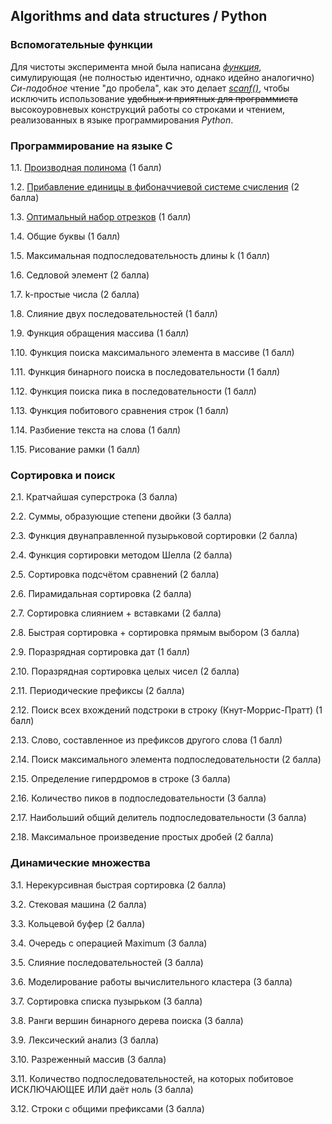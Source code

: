 ## Algorithms and data structures / Python

### Вспомогательные функции
Для чистоты эксперимента мной была написана [_функция_](./read_to_space.py), симулирующая (не полностью идентично, однако идейно аналогично) _Си-подобное_ чтение "до пробела", как это делает [_scanf()_](https://cpp.com.ru/shildt_spr_po_c/08/0805.html), чтобы исключить использование ~~удобных и приятных для программиста~~ высокоуровневых конструкций работы со строками и чтением, реализованных в языке программирования _Python_.

### Программирование на языке C
1.1. [Производная полинома](./pdevire.py) (1 балл)

1.2. [Прибавление единицы в фибоначчиевой системе счисления](./fibinc.py) (2 балла)

1.3. [Оптимальный набор отрезков](./rangeset.py) (1 балл)

1.4. Общие буквы (1 балл)

1.5. Максимальная подпоследовательность длины k (1 балл)

1.6. Седловой элемент (2 балла)

1.7. k-простые числа (2 балла)

1.8. Слияние двух последовательностей (1 балл)

1.9. Функция обращения массива (1 балл)

1.10. Функция поиска максимального элемента в массиве (1 балл)

1.11. Функция бинарного поиска в последовательности (1 балл)

1.12. Функция поиска пика в последовательности (1 балл)

1.13. Функция побитового сравнения строк (1 балл)

1.14. Разбиение текста на слова (1 балл)

1.15. Рисование рамки (1 балл)
 
### Сортировка и поиск
2.1. Кратчайшая суперстрока (3 балла)

2.2. Суммы, образующие степени двойки (3 балла)

2.3. Функция двунаправленной пузырьковой сортировки (2 балла)

2.4. Функция сортировки методом Шелла (2 балла)

2.5. Сортировка подсчётом сравнений (2 балла)

2.6. Пирамидальная сортировка (2 балла)

2.7. Сортировка слиянием + вставками (2 балла)

2.8. Быстрая сортировка + сортировка прямым выбором (3 балла)

2.9. Поразрядная сортировка дат (1 балл)

2.10. Поразрядная сортировка целых чисел (2 балла)

2.11. Периодические префиксы (2 балла)

2.12. Поиск всех вхождений подстроки в строку (Кнут-Моррис-Пратт) (1 балл)

2.13. Слово, составленное из префиксов другого слова (1 балл)

2.14. Поиск максимального элемента подпоследовательности (2 балла)

2.15. Определение гипердромов в строке (3 балла)

2.16. Количество пиков в подпоследовательности (3 балла)

2.17. Наибольший общий делитель подпоследовательности (3 балла)

2.18. Максимальное произведение простых дробей (2 балла)

### Динамические множества
3.1. Нерекурсивная быстрая сортировка (2 балла)

3.2. Стековая машина (2 балла)

3.3. Кольцевой буфер (2 балла)

3.4. Очередь с операцией Maximum (3 балла)

3.5. Слияние последовательностей (3 балла)

3.6. Моделирование работы вычислительного кластера (3 балла)

3.7. Сортировка списка пузырьком (3 балла)

3.8. Ранги вершин бинарного дерева поиска (3 балла)

3.9. Лексический анализ (3 балла)

3.10. Разреженный массив (3 балла)

3.11. Количество подпоследовательностей, на которых побитовое ИСКЛЮЧАЮЩЕЕ ИЛИ даёт ноль (3 балла)

3.12. Строки с общими префиксами (3 балла)